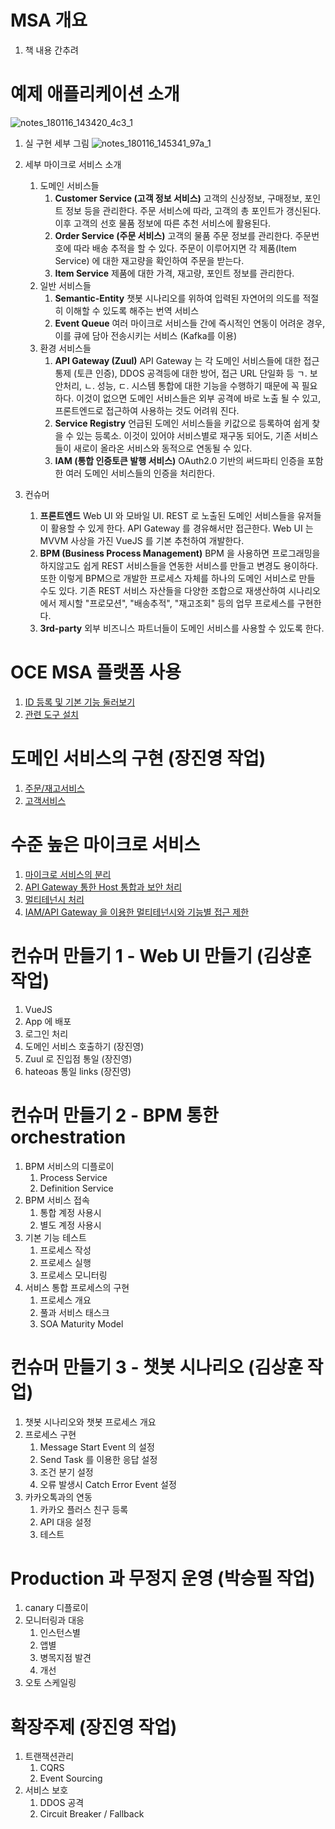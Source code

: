 
# MSA 개요
1. 책 내용 간추려

# 예제 애플리케이션 소개
![notes_180116_143420_4c3_1](https://user-images.githubusercontent.com/487999/34973363-9897bdea-faca-11e7-8f99-9d988bf870da.jpg)

1. 실 구현 세부 그림
![notes_180116_145341_97a_1](https://user-images.githubusercontent.com/487999/34973839-31c4bb9c-facd-11e7-8932-c5dd9c9d2749.jpg)

1. 세부 마이크로 서비스 소개
    1. 도메인 서비스들
        1. **Customer Service (고객 정보 서비스)**
           고객의 신상정보, 구매정보, 포인트 정보 등을 관리한다. 주문 서비스에 따라, 고객의 총 포인트가 갱신된다. 이후 고객의 선호 물품 정보에 따른 추천 서비스에 활용된다.
        1. **Order Service (주문 서비스)**
           고객의 물품 주문 정보를 관리한다. 주문번호에 따라 배송 추적을 할 수 있다. 주문이 이루어지면 각 제품(Item Service) 에 대한 재고량을 확인하여 주문을 받는다.
        1. **Item Service**
           제품에 대한 가격, 재고량, 포인트 정보를 관리한다. 
    1. 일반 서비스들
        1. **Semantic-Entity**  챗봇 시나리오를 위하여 입력된 자연어의 의도를 적절히 이해할 수 있도록 해주는 번역 서비스
        1. **Event Queue**  여러 마이크로 서비스들 간에 즉시적인 연동이 어려운 경우, 이를 큐에 담아 전송시키는 서비스 (Kafka를 이용)
    1. 환경 서비스들
        1. **API Gateway (Zuul)**
           API Gateway 는 각 도메인 서비스들에 대한 접근 통제 (토큰 인증), DDOS 공격등에 대한 방어, 접근 URL 단일화 등 ㄱ. 보안처리, ㄴ. 성능, ㄷ. 시스템 통합에 대한 기능을 수행하기 때문에 꼭 필요하다. 이것이 없으면 도메인 서비스들은 외부 공격에 바로 노출 될 수 있고, 프론트엔드로 접근하여 사용하는 것도 어려워 진다.   
        1. **Service Registry** 언급된 도메인 서비스들을 키값으로 등록하여 쉽게 찾을 수 있는 등록소. 이것이 있어야 서비스별로 재구동 되어도, 기존 서비스들이 새로이 올라온 서비스와 동적으로 연동될 수 있다.
        1. **IAM (통합 인증토큰 발행 서비스)**
           OAuth2.0 기반의 써드파티 인증을 포함한 여러 도메인 서비스들의 인증을 처리한다.
1. 컨슈머
    1. **프론트엔드**
       Web UI 와 모바일 UI. REST 로 노출된 도메인 서비스들을 유저들이 활용할 수 있게 한다. API Gateway 를 경유해서만 접근한다. Web UI 는 MVVM 사상을 가진 VueJS 를 기본 추천하여 개발한다.
    1. **BPM (Business Process Management)**
       BPM 을 사용하면 프로그래밍을 하지않고도 쉽게 REST 서비스들을 연동한 서비스를 만들고 변경도 용이하다. 또한 이렇게 BPM으로 개발한 프로세스 자체를 하나의 도메인 서비스로 만들 수도 있다. 기존 REST 서비스 자산들을 다양한 조합으로 재생산하여 시나리오에서 제시할 "프로모션", "배송추적", "재고조회" 등의 업무 프로세스를 구현한다.
    1. **3rd-party**
       외부 비즈니스 파트너들이 도메인 서비스를 사용할 수 있도록 한다. 
# OCE MSA 플랫폼 사용
1. [ID 등록 및 기본 기능 둘러보기](https://github.com/TheOpenCloudEngine/uEngine-cloud/wiki/OCE-MSA-%ED%94%8C%EB%9E%AB%ED%8F%BC%EC%9D%98-%EC%82%AC%EC%9A%A9)
1. [관련 도구 설치](Httpie-설치)


# 도메인 서비스의 구현 (장진영 작업)
1. [주문/재고서비스](https://github.com/TheOpenCloudEngine/uEngine-cloud/wiki/%EC%A3%BC%EB%AC%B8%EC%84%9C%EB%B9%84%EC%8A%A4%EC%9D%98-%EA%B5%AC%ED%98%84) 
1. [고객서비스](https://github.com/TheOpenCloudEngine/uEngine-cloud/wiki/%EA%B3%A0%EA%B0%9D%EC%84%9C%EB%B9%84%EC%8A%A4%EC%9D%98-%EA%B5%AC%ED%98%84)

# 수준 높은 마이크로 서비스
1. [마이크로 서비스의 분리](마이크로-서비스의-분리)
1. [API Gateway 통한 Host 통합과 보안 처리](API-Gateway)
1. [멀티테넌시 처리](멀티테넌시)
1. [IAM/API Gateway 을 이용한 멀티테넌시와 기능별 접근 제한](IAM-API-GW-통한-멀티테넌시와-접근제어)



# 컨슈머 만들기 1 - Web UI 만들기 (김상훈 작업)
1. VueJS
1. App 에 배포
1. 로그인 처리
1. 도메인 서비스 호출하기 (장진영)
1. Zuul 로 진입점 통일 (장진영)
1. hateoas 통일 links (장진영)

# 컨슈머 만들기 2 - BPM 통한 orchestration 
1. BPM 서비스의 디플로이
    1. Process Service
    1. Definition Service
1. BPM 서비스 접속
    1. 통합 계정 사용시
    1. 별도 계정 사용시
1. 기본 기능 테스트
    1. 프로세스 작성
    1. 프로세스 실행
    1. 프로세스 모니터링
1. 서비스 통합 프로세스의 구현
    1. 프로세스 개요
    1. 풀과 서비스 태스크
    1. SOA Maturity Model 

# 컨슈머 만들기 3 - 챗봇 시나리오 (김상훈 작업)
1. 챗봇 시나리오와 챗봇 프로세스 개요
1. 프로세스 구현
    1. Message Start Event 의 설정
    1. Send Task 를 이용한 응답 설정
    1. 조건 분기 설정
    1. 오류 발생시 Catch Error Event 설정
1. 카카오톡과의 연동
    1. 카카오 플러스 친구 등록
    1. API 대응 설정
    1. 테스트
    
# Production 과 무정지 운영 (박승필 작업)
1. canary 디플로이
1. 모니터링과 대응
    1. 인스턴스별 
    1. 앱별
    1. 병목지점 발견
    1. 개선
1. 오토 스케일링

# 확장주제 (장진영 작업)
1. 트랜잭션관리
    1. CQRS
    1. Event Sourcing
1. 서비스 보호
    1. DDOS 공격
    1. Circuit Breaker / Fallback
